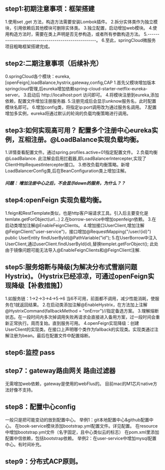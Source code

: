 ## step1:初期注意事项：框架搭建

1.使用set ,get 方法，构造方法需要安装Lombok插件。
2.拆分实体类作为独立模块，引用依赖后其他模块可删除实体类。
3.独立配置，启动增加web模块。
4.使用构造方法时，需要在类上声明是否无参构造，或者所有参数构造方法。
5.----------------------------------------------------。
6.至此，springCloud微服务项目粗略框架搭建完成。


## step2:二期注意事项（后续补充）
0.springCloud各个模块：eureka,[openFeign],loadBalance,hystrix,gateway,config,CAP
1.首先父模块增加版本springcloud管理,后eureka增加依赖spring-cloud-starter-netflix-eureka-server。
3.启动后 http://localhost:port 访问即可。
4.将模块注册到eureka,添加依赖，配置文件增加注册服务器.
5.注册完成后会显示unknow服务名，此时配置模块名即可。
6.增加config类，将指定ip:port调用改为通过服务名调用。
7.配置增加多实例，eureka将通过默认的轮询的负载均衡策略进行调用。

## step3:如何实现高可用？ 配置多个注册中心eureka实例，互相注册。@LoadBalance实现负载均衡。
1.详情查看配置文件。通过spring.profiles.active=01指定配置文件。
2.负载均衡@LoadBalance. 此注解会启用拦截器,即LoadBalancerIntercepter,实现了ClientHttpRequestIntercepter接口。
3.修改负载均衡策略。新增LoadBalancerConfig类,后在BeanConfiguration类上增加注解。
##### 问题： 增加注册中心之后，不会显示down的服务，为什么？？

## step4:openFeign 实现负载均衡。
1.feign和RestTemplate类似，也是http客户端请求工具。引入后主要变化是temlate.getForObject(url...)
2.在borrow-service中增加openfeign依赖。
3.在启动类增加注解@EnableFeignClients。
4.增加接口UserClient,增加注解@FeignClient("user-service")，接口增加@RequestMapping("/user/{id}")
                                                 public UserEntity findUserById(@PathVariable("id");
5.在UserBorrow中注入UserClient,通过userClient.findUserById(id),替换templet.getForObject();
 此处由于镜像问题可能无法导入@EnableFeignClients和@FeignClient注解.
 
## step5:服务熔断与降级(为解决分布式雪崩问题Hystrix)。（Hystrix已经凉凉，可通过openFeign实现降级【补救措施】）
1.如服务链：1->2->3->4->5->6 当6不可用，前面都不调用，减少性能消耗，使服务在1就返回结果。
2.在启动类添加注解@EnableHystrix，在方法加上注解 @HystrixCommand(fallbackMethod = "onError")//指定备选方案。
3.理解熔断状态。在一段时间内多次掉调用失败再请求会直接进入备用方案，过一段时间会重新正常执行。周而复始。直到服务可用。
4.openFeign实现降级：创建UserClient的实现类。在接口上声明哪个类作为fallback的实现类。实现类通过注解注册为bean。最后在配置文件中配置熔断。

## step6:监控 pass

## step7：gateway路由网关 路由过滤器
无需增加web依赖，gateway是使用的webFlus的。
目前mac的M1芯片native方法好像不支持。

## step8：配置中心config
一般只是把可能变动的放到配置中心。
举例1：git本地配置中心&github配置中心。 在book-service模块添加bootstrap.yml配置文件。详见配置。
在resource中增加bootstrap.yml文件（名字固定，且中心类似云的标志）
在pom.xml里添加配置中信依赖，包括bootstrap依赖。
举例2：在user-service中增加mysql配置中心。有时间补充。

## step9：分布式ACP原则。

